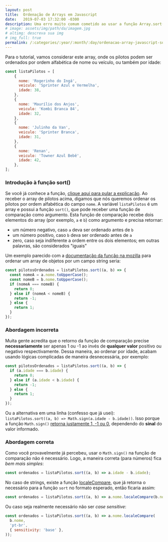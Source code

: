 ```yaml
---
layout: post
title:  Ordenação de Arrays em Javascript
date:   2019-07-03 17:32:00 -0300
description: Uma erro muito comum cometido ao usar a função Array.sort()
# image: assets/img/path/da/imagem.jpg
# altimg: descreva sua img
# img_full: true
permalink: /:categories/:year/:month/:day/ordenacao-array-javascript-sort-funcao-funcional
---
```


Para o tutorial, vamos considerar este array, onde os pilotos podem ser ordenados por ordem alfabética de nome ou veículo, ou também por idade:
```javascript
const listaPilotos = [
    {
      nome: 'Rogerinho do Ingá',
      veiculo: 'Sprinter Azul e Vermelha',
      idade: 38,
    },
    {
      nome: 'Maurílio dos Anjos',
      veiculo: 'Kombi Branca 84',
      idade: 32,
    },
    {
      nome: 'Julinho da Van',
      veiculo: 'Sprinter Branca',
      idade: 31,
    },
    {
      nome: 'Renan',
      veiculo: 'Towner Azul Bebê',
      idade: 42,
    },
];
```

### Introdução à função sort()
Se você já conhece a função, [clique aqui para pular a explicação](#abordagem-incorreta). Ao receber o array de pilotos acima, digamos que nós queremos ordenar os pilotos por ordem alfabética do campo `nome`. A variável `listaPilotos` é um array e possui a função `sort()`, que pode receber uma função de comparação como argumento. Esta função de comparação recebe dois elementos do array (por exemplo, `a` e `b`) como argumento e precisa retornar:

 - um número negativo, caso `a` deva ser ordenado antes de `b`
 - um número positivo, caso `b` deva ser ordenado antes de `a`
 - zero, caso seja indiferente a ordem entre os dois elementos; em outras palavras, são considerados "iguais"

Um exemplo parecido com a [documentação da função na mozilla](https://developer.mozilla.org/pt-BR/docs/Web/JavaScript/Reference/Global_Objects/Array/sort) para ordenar um array de objetos por um campo string seria:

```javascript
const pilotosOrdenados = listaPilotos.sort((a, b) => {
  const nomeA = a.nome.toUpperCase();
  const nomeB = b.nome.toUpperCase();
  if (nomeA === nomeB) {
    return 0;
  } else if (nomeA < nomeB) {
    return -1;
  } else {
    return 1;
  }
});
```

### Abordagem incorreta

Muita gente acredita que o retorno da função de comparação precise **necessariamente** ser apenas 1 ou -1 ao invés de **qualquer valor** positivo ou negativo respectivamente. Dessa maneira, ao ordenar por idade, acabam usando lógicas complicadas de maneira desnecessária, por exemplo:
```javascript
const pilotosOrdenados = listaPilotos.sort((a, b) => {
  if (a.idade === b.idade) {
    return 0;
  } else if (a.idade < b.idade) {
    return -1;
  } else {
    return 1;
  }
});
```

Ou a alternativa em uma linha (confesso que já usei): `listaPilotos.sort((a, b) => Math.sign(a.idade - b.idade))`. Isso porque a função `Math.sign()` [retorna justamente 1, -1 ou 0](https://developer.mozilla.org/pt-BR/docs/Web/JavaScript/Reference/Global_Objects/Math/sign), dependendo do **sinal** do valor informado.

### Abordagem correta

Como você provavelmente já percebeu, usar o `Math.sign()` na função de comparação não é necessário. Logo, a maneira correta (para números) fica *bem mais simples*:
```javascript
const ordenados = listaPilotos.sort((a, b) => a.idade - b.idade);
```

No caso de strings, existe a função [localeCompare](https://developer.mozilla.org/en-US/docs/Web/JavaScript/Reference/Global_Objects/String/localeCompare), que já retorna o necessário para a função `sort` no formato esperado, então ficaria assim:

```javascript
const ordenados = listaPilotos.sort((a, b) => a.nome.localeCompare(b.nome));
```

Ou caso seja realmente necessário não ser *case sensitive*: 
```javascript
const ordenados = listaPilotos.sort((a, b) => a.nome.localeCompare(
  b.nome,
  'pt-br',
  { sensitivity: 'base' },
));
```